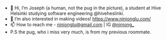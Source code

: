- 👋 Hi, I’m Joseph (a human, not the pug in the picture), a student at Hive Helsinki studying software engineering @hiveheslinki.
- 👀 I’m also interested in making videos! https://www.ninjonglu.com/
- 📫 How to reach me - ninjonglu@gmail.com | IG [@ninjong_]([https://www.instagram.com/ninjong_/] (https://ninjonglu.wixsite.com/ninjonglu))
- P.S the pug, who i miss very much, is from my previous roommate.
<!---
quietmid/quietmid is a ✨ special ✨ repository because its `README.md` (this file) appears on your GitHub profile.
You can click the Preview link to take a look at your changes.
--->
